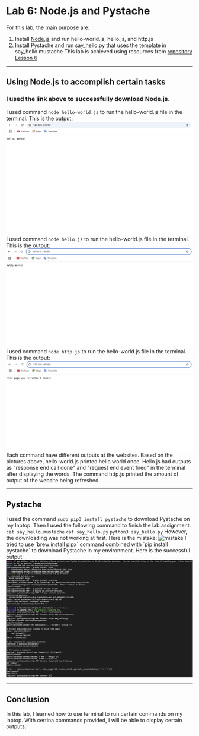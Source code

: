 # Lab 6: Node.js and Pystache
For this lab, the main purpose are: 
  1. Install [Node.js](https://nodejs.org/en/download/) and run hello-world.js, hello.js, and http.js
  2. Install Pystache and run say_hello.py that uses the template in say_hello.mustache
This lab is achieved using resources from [repository Lesson 6](https://github.com/kevinwlu/iot/tree/master/lesson6)
---
## Using Node.js to accomplish certain tasks 
### I used the link above to successfully download Node.js. 
I used command `node hello-world.js` to run the hello-world.js file in the terminal. This is the output:
![output](https://github.com/YuningCao0512/Engineering_Design_VI/blob/main/lab6_pictures/hello_world.png)
I used command `node hello.js` to run the hello-world.js file in the terminal. This is the output:
![output](https://github.com/YuningCao0512/Engineering_Design_VI/blob/main/lab6_pictures/hello.png)
I used command `node http.js` to run the hello-world.js file in the terminal. This is the output:
![output](https://github.com/YuningCao0512/Engineering_Design_VI/blob/main/lab6_pictures/http.png)
Each command have different outputs at the websites. Based on the pictures above, hello-world.js printed hello world once. Hello.js had outputs as "response end call done" and "request end event fired" in the terminal after displaying the words. The command http.js printed the amount of output of the website being refreshed. 

---
## Pystache 
I used the command `sudo pip3 install pystache` to download Pystache on my laptop. Then I used the following command to finish the lab assignment: 
  `cat say_hello.mustache`
  `cat say_hello.py`
  `python3 say_hello.py`
However, the downloading was not working at first. Here is the mistake:
![mistake]([https://github.com/YuningCao0512/Engineering_Design_VI/tree/main/lab6_pictures](https://github.com/YuningCao0512/Engineering_Design_VI/blob/main/lab6_pictures/download%20error.png))
I tried to use `brew install pipx` command combined with `pip install pystache` to download Pystache in my environment. Here is the successful output:
![work](https://github.com/YuningCao0512/Engineering_Design_VI/blob/main/lab6_pictures/work.png)

---
## Conclusion
In this lab, I learned how to use terminal to run certain commands on my laptop. With certina commands provided, I will be able to display certain outputs. 
